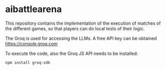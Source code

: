 # aibattlearena
This repository contains the implementation of the execution of matches of the different games, so that players can do local tests of their logic.

The Groq is used for accessing the LLMs. A free API key can be obtained https://console.groq.com

To execute the code, also the Groq JS API needs to be installed:

```
npm install groq-sdk
```
